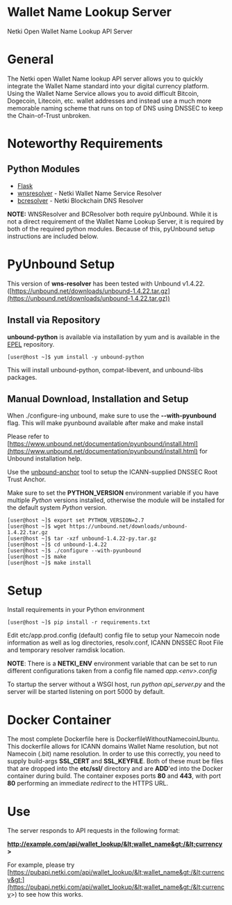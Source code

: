 # Wallet Name Lookup Server

Netki Open Wallet Name Lookup API Server

# General

The Netki open Wallet Name lookup API server allows you to quickly integrate the Wallet Name standard into your digital
currency platform. Using the Wallet Name Service allows you to avoid difficult Bitcoin, Dogecoin, Litecoin, etc. wallet addresses
and instead use a much more memorable naming scheme that runs on top of DNS using DNSSEC to keep the Chain-of-Trust unbroken.

# Noteworthy Requirements

## Python Modules
- [Flask](http://flask.pocoo.org)
- [wnsresolver](https://github.com/netkicorp/wns-resolver) - Netki Wallet Name Service Resolver
- [bcresolver](https://github.com/netkicorp/blockchain-resolver) - Netki Blockchain DNS Resolver


**NOTE:** WNSResolver and BCResolver both require pyUnbound. While it is not a direct requirement of the Wallet Name Lookup Server, it is required by both of
 the required python modules. Because of this, pyUnbound setup instructions are included below.

# PyUnbound Setup
This version of **wns-resolver** has been tested with Unbound v1.4.22. ([https://unbound.net/downloads/unbound-1.4.22.tar.gz](https://unbound.net/downloads/unbound-1.4.22.tar.gz))

## Install via Repository

**unbound-python** is available via installation by yum and is available in the [EPEL](https://fedoraproject.org/wiki/EPEL) repository.

    [user@host ~]$ yum install -y unbound-python
    
This will install unbound-python, compat-libevent, and unbound-libs packages.

## Manual Download, Installation and Setup 

When ./configure-ing unbound, make sure to use the **--with-pyunbound** flag. This will make pyunbound available after make and make install

Please refer to [https://www.unbound.net/documentation/pyunbound/install.html](https://www.unbound.net/documentation/pyunbound/install.html) for Unbound installation help.

Use the [unbound-anchor](https://www.unbound.net/documentation/unbound-anchor.html) tool to setup the ICANN-supplied DNSSEC Root Trust Anchor.

Make sure to set the **PYTHON_VERSION** environment variable if you have multiple *Python* versions installed, otherwise
the module will be installed for the default system *Python* version.

    [user@host ~]$ export set PYTHON_VERSION=2.7
    [user@host ~]$ wget https://unbound.net/downloads/unbound-1.4.22.tar.gz
    [user@host ~]$ tar -xzf unbound-1.4.22-py.tar.gz
    [user@host ~]$ cd unbound-1.4.22
    [user@host ~]$ ./configure --with-pyunbound
    [user@host ~]$ make
    [user@host ~]$ make install

# Setup

Install requirements in your Python environment

    [user@host ~]$ pip install -r requirements.txt

Edit etc/app.prod.config (default) config file to setup your Namecoin node information as well as log directories, resolv.conf, ICANN DNSSEC Root File and temporary resolver ramdisk location.

**NOTE**: There is a **NETKI_ENV** environment variable that can be set to run different configurations taken from a config file named *app.&lt;env&gt;.config*

To startup the server without a WSGI host, run *python api_server.py* and the server will be started listening on port 5000 by default.

# Docker Container

The most complete Dockerfile here is DockerfileWithoutNamecoinUbuntu. This dockerfile allows for ICANN domains Wallet Name resolution, but not Namecoin (.bit) name resolution. In order to use this correctly, 
you need to supply build-args **SSL_CERT** and **SSL_KEYFILE**. Both of these must be files that are dropped into the **etc/ssl/** directory and are **ADD**'ed into the Docker container during build. 
The container exposes ports **80** and **443**, with port **80** performing an immediate _redirect_ to the HTTPS URL.

# Use

The server responds to API requests in the following format:

**http://example.com/api/wallet_lookup/&lt;wallet_name&gt;/&lt;currency&gt;**

For example, please try [https://pubapi.netki.com/api/wallet_lookup/&lt;wallet_name&gt;/&lt;currency&gt;](https://pubapi.netki.com/api/wallet_lookup/&lt;wallet_name&gt;/&lt;currency&gt;) to see how this works.
 

